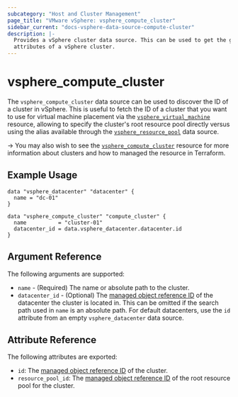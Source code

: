```yaml
---
subcategory: "Host and Cluster Management"
page_title: "VMware vSphere: vsphere_compute_cluster"
sidebar_current: "docs-vsphere-data-source-compute-cluster"
description: |-
  Provides a vSphere cluster data source. This can be used to get the general
  attributes of a vSphere cluster.
---
```


# vsphere_compute_cluster

The `vsphere_compute_cluster` data source can be used to discover the ID of a
cluster in vSphere. This is useful to fetch the ID of a cluster that you want to
use for virtual machine placement via the
[`vsphere_virtual_machine`][docs-virtual-machine-resource] resource, allowing to
specify the cluster's root resource pool directly versus using the alias
available through the [`vsphere_resource_pool`][docs-resource-pool-data-source]
data source.

[docs-virtual-machine-resource]: /docs/providers/vsphere/r/virtual_machine.html
[docs-resource-pool-data-source]: /docs/providers/vsphere/d/resource_pool.html

-> You may also wish to see the [`vsphere_compute_cluster`][docs-compute-cluster-resource]
 resource for more information about clusters and how to managed the resource
 in Terraform.

[docs-compute-cluster-resource]: /docs/providers/vsphere/r/compute_cluster.html

## Example Usage

```hcl
data "vsphere_datacenter" "datacenter" {
  name = "dc-01"
}

data "vsphere_compute_cluster" "compute_cluster" {
  name          = "cluster-01"
  datacenter_id = data.vsphere_datacenter.datacenter.id
}
```

## Argument Reference

The following arguments are supported:

* `name` - (Required) The name or absolute path to the cluster.
* `datacenter_id` - (Optional) The
  [managed object reference ID][docs-about-morefs] of the datacenter the cluster
  is located in. This can be omitted if the search path used in `name` is an
  absolute path. For default datacenters, use the `id` attribute from an empty
  `vsphere_datacenter` data source.

## Attribute Reference

The following attributes are exported:

* `id`: The [managed object reference ID][docs-about-morefs] of the cluster.
* `resource_pool_id`: The [managed object reference ID][docs-about-morefs] of
  the root resource pool for the cluster.

[docs-about-morefs]: /docs/providers/vsphere/index.html#use-of-managed-object-references-by-the-vsphere-provider
